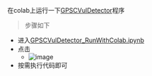 在colab上运行一下[GPSCVulDetector](https://github.com/Messi-Q/GPSCVulDetector/tree/tkde-1)程序
> 步骤如下
- 进入[GPSCVulDetector_RunWithColab.ipynb](https://github.com/vux979/GPSCVulDetector/blob/main/GPSCVulDetector_RunWithColab.ipynb)
- 点击
  - ![image](https://user-images.githubusercontent.com/67682205/155873012-770497dd-fca2-4e35-b62a-839afd188f40.png)
- 按需执行代码即可
